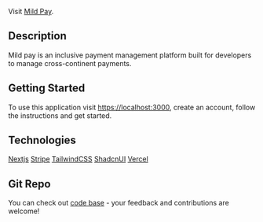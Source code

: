 Visit [Mild Pay](https://localhost:3000).

## Description

Mild pay is an inclusive payment management platform built for developers to manage cross-continent payments.

## Getting Started

To use this application visit [https://localhost:3000](https://localhost:3000), create an account, follow the instructions and get started.

## Technologies

[Nextjs](https://nextjs.org/)
[Stripe](https://stripe.com/)
[TailwindCSS](https://tailwindcss.com/)
[ShadcnUI](https://ui.shadcn.com/)
[Vercel](https://vercel.com/)

## Git Repo

You can check out [code base](https://github.com/MarselDokubo/mild-pay) - your feedback and contributions are welcome!
